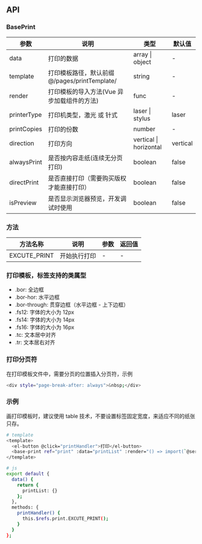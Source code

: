 ## API

### BasePrint

| 参数        | 说明                                          | 类型                   | 默认值   |
| ----------- | --------------------------------------------- | ---------------------- | -------- |
| data        | 打印的数据                                    | array \| object        | -        |
| template    | 打印模板路径，默认前缀 @/pages/printTemplate/ | string                 | -        |
| render      | 打印模板的导入方法(Vue 异步加载组件的方法)    | func                   | -        |
| printerType | 打印机类型，激光 或 针式                      | laser \| stylus        | laser    |
| printCopies | 打印的份数                                    | number                 | -        |
| direction   | 打印方向                                      | vertical \| horizontal | vertical |
| alwaysPrint | 是否按内容走纸(连续无分页打印)                | boolean                | false    |
| directPrint | 是否直接打印（需要购买版权才能直接打印）      | boolean                | false    |
| isPreview   | 是否显示浏览器预览，开发调试时使用            | boolean                | false    |

### 方法

| 方法名称     | 说明         | 参数 | 返回值 |
| ------------ | ------------ | ---- | ------ |
| EXCUTE_PRINT | 开始执行打印 | -    | -      |

### 打印模板，标签支持的类属型

- .bor: 全边框
- .bor-hor: 水平边框
- .bor-through: 贯穿边框（水平边框 - 上下边框）
- .fs12: 字体的大小为 12px
- .fs14: 字体的大小为 14px
- .fs16: 字体的大小为 16px
- .tc: 文本居中对齐
- .tr: 文本居右对齐

### 打印分页符

在打印模板文件中，需要分页的位置插入分页符，示例

```bash
<div style="page-break-after: always">&nbsp;</div>
```

### 示例

画打印模板时，建议使用 table 技术，不要设置标签固定宽度，来适应不同的纸张只存。

```bash
# template
<template>
  <el-button @click="printHandler">打印</el-button>
  <base-print ref="print" :data="printList" :render="() => import(`@service/pages/printTemplate/xxx.vue`)" />
</template>

# js
export default {
  data() {
    return {
      printList: {}
    };
  },
  methods: {
    printHandler() {
      this.$refs.print.EXCUTE_PRINT();
    }
  }
};
```
